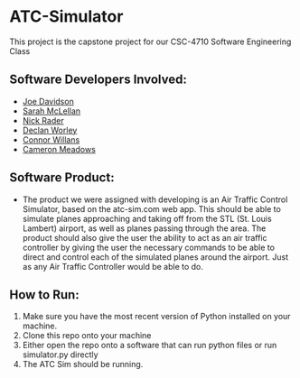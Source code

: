 # ATC-Simulator
 This project is the capstone project for our CSC-4710 Software Engineering Class

 ## Software Developers Involved: 

 - [Joe Davidson](https://www.linkedin.com/in/joseph-davidson-00/)
 - [Sarah McLellan](https://www.linkedin.com/in/sarah-mclellan/)
 - [Nick Rader](https://www.linkedin.com/in/nicholas-rader/)
 - [Declan Worley](https://www.linkedin.com/in/declanworley/)
 - [Connor Willans](https://github.com/ConnorWillans) 
 - [Cameron Meadows](https://github.com/CameronMeadows)

 ## Software Product: 
 - The product we were assigned with developing is an Air Traffic Control Simulator, based on the atc-sim.com web app. This should be able to simulate planes approaching and taking off from the STL (St. Louis Lambert) airport, as well as planes passing through the area. The product should also give the user the ability to act as an air traffic controller by giving the user the necessary commands to be able to direct and control each of the simulated planes around the airport. Just as any Air Traffic Controller would be able to do. 

## How to Run:
1. Make sure you have the most recent version of Python installed on your machine.
2. Clone this repo onto your machine
3. Either open the repo onto a software that can run python files or run simulator.py directly
4. The ATC Sim should be running.
